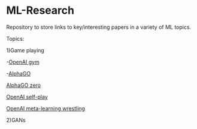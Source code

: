 # ML-Research
Repository to store links to key/interesting papers in a variety of ML topics.

Topics:

  1)Game playing
  
  -<a href="http://arxiv.org/abs/1606.01540">OpenAI gym</a>
  
  -<a href="https://storage.googleapis.com/deepmind-media/alphago/AlphaGoNaturePaper.pdf">AlphaGO</a>

<a href="https://deepmind.com/blog/alphago-zero-learning-scratch/">AlphaGO zero</a> 

<a href="https://arxiv.org/abs/1710.03748">OpenAI self-play</a>

<a href="https://arxiv.org/abs/1710.03641">OpenAI meta-learning wrestling</a>
  
  2)GANs


